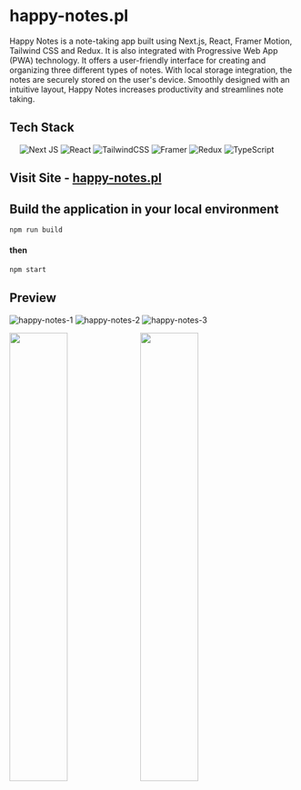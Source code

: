 # happy-notes.pl #

Happy Notes is a note-taking app built using Next.js, React, Framer Motion, Tailwind CSS and Redux. It is also integrated with Progressive Web App (PWA) technology. It offers a user-friendly interface for creating and organizing three different types of notes. With local storage integration, the notes are securely stored on the user's device. Smoothly designed with an intuitive layout, Happy Notes increases productivity and streamlines note taking.


## Tech Stack ##

&emsp; ![Next JS](https://img.shields.io/badge/Next-black?style=for-the-badge&logo=next.js&logoColor=white)  ![React](https://img.shields.io/badge/react-%2320232a.svg?style=for-the-badge&logo=react&logoColor=%2361DAFB) ![TailwindCSS](https://img.shields.io/badge/tailwindcss-%2338B2AC.svg?style=for-the-badge&logo=tailwind-css&logoColor=white) ![Framer](https://img.shields.io/badge/Framer-black?style=for-the-badge&logo=framer&logoColor=blue) ![Redux](https://img.shields.io/badge/redux-%23593d88.svg?style=for-the-badge&logo=redux&logoColor=white) ![TypeScript](https://img.shields.io/badge/typescript-%23007ACC.svg?style=for-the-badge&logo=typescript&logoColor=white) 

## Visit Site - [happy-notes.pl](https://happy-notes.pl/)


 ## Build the application in your local environment  ##
 
 ```bash
npm run build
```
#### then ####
 ```bash
npm start
```

 ## Preview ##
![happy-notes-1](https://github.com/JayCodeGitHub/happy-notes.pl/assets/66550003/aa376a2f-8393-48a3-80f4-ef0c56e3d18c)
![happy-notes-2](https://github.com/JayCodeGitHub/happy-notes.pl/assets/66550003/c7435831-510d-45d9-a3f2-370a2944d50b)
![happy-notes-3](https://github.com/JayCodeGitHub/happy-notes.pl/assets/66550003/13cd027d-2eb8-4068-9e63-15ad02d0911c)

<img align="left" width="45%" src="https://user-images.githubusercontent.com/66550003/244737362-e7bd8fa8-c052-4d97-870e-fd03c983a72a.jpg"/>
<img align="left" width="45%" src="https://user-images.githubusercontent.com/66550003/244737374-ff5ba05e-2a9c-49f1-a4ad-54dfca4ea853.jpg"/>

